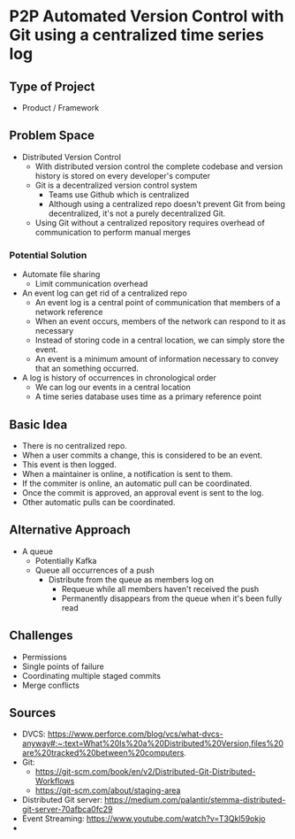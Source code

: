 # P2P Automated Version Control with Git using a centralized time series log

## Type of Project
- Product / Framework

## Problem Space
- Distributed Version Control
  + With distributed version control the complete codebase and version history is stored on every developer's computer
  + Git is a decentralized version control system
    * Teams use Github which is centralized
    * Although using a centralized repo doesn't prevent Git from being decentralized, it's not a purely decentralized Git.
  + Using Git without a centralized repository requires overhead of communication to perform manual merges

### Potential Solution
- Automate file sharing
  + Limit communication overhead
- An event log can get rid of a centralized repo
  + An event log is a central point of communication that members of a network reference
  + When an event occurs, members of the network can respond to it as necessary
  + Instead of storing code in a central location, we can simply store the event.
  + An event is a minimum amount of information necessary to convey that an something occurred.
- A log is history of occurrences in chronological order
  + We can log our events in a central location
  + A time series database uses time as a primary reference point

## Basic Idea
- There is no centralized repo.
- When a user commits a change, this is considered to be an event.
- This event is then logged.
- When a maintainer is online, a notification is sent to them.
- If the commiter is online, an automatic pull can be coordinated.
- Once the commit is approved, an approval event is sent to the log.
- Other automatic pulls can be coordinated.

## Alternative Approach
- A queue
  + Potentially Kafka
  + Queue all occurrences of a push
    * Distribute from the queue as members log on
      - Requeue while all members haven't received the push
      - Permanently disappears from the queue when it's been fully read

## Challenges
- Permissions
- Single points of failure
- Coordinating multiple staged commits
- Merge conflicts

## Sources
- DVCS: https://www.perforce.com/blog/vcs/what-dvcs-anyway#:~:text=What%20Is%20a%20Distributed%20Version,files%20are%20tracked%20between%20computers.
- Git:
  + https://git-scm.com/book/en/v2/Distributed-Git-Distributed-Workflows
  + https://git-scm.com/about/staging-area
- Distributed Git server: https://medium.com/palantir/stemma-distributed-git-server-70afbca0fc29
- Event Streaming: https://www.youtube.com/watch?v=T3Qkl59okjo
- 
